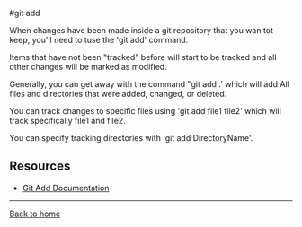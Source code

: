#git add

When changes have been made inside a git repository that you wan tot keep, you'll need to tuse the 'git add' command.

Items that have not been "tracked" before will start to be tracked and all other changes will be marked as modified.

Generally, you can get away with the command "git add .' which will add All files and directories that were added, changed, or deleted.

You can track changes to specific files using 'git add file1 file2' which will track specifically file1 and file2.

You can specify tracking directories with 'git add DirectoryName'.

## Resources

- [Git Add Documentation](htts://git-scm.com/docs/git-add)

---

[Back to home](../README.md)